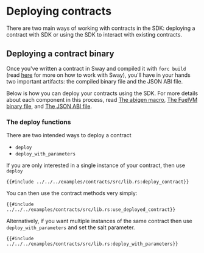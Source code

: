 # Deploying contracts

There are two main ways of working with contracts in the SDK: deploying a contract with SDK or using the SDK to interact with existing contracts.

## Deploying a contract binary

Once you've written a contract in Sway and compiled it with `forc build` (read [here](https://fuellabs.github.io/sway/master/introduction/sway_quickstart.html) for more on how to work with Sway), you'll have in your hands two important artifacts: the compiled binary file and the JSON ABI file.

Below is how you can deploy your contracts using the SDK. For more details about each component in this process, read [The abigen macro](../contracts/the-abigen-macro.md), [The FuelVM binary file](../contracts/the-fuelvm-binary-file.md), and [The JSON ABI file](../contracts/the-json-abi-file.md).

### The deploy functions

There are two intended ways to deploy a contract

- `deploy`
- `deploy_with_parameters`

If you are only interested in a single instance of your contract, then use `deploy`

```rust,ignore
{{#include ../../../examples/contracts/src/lib.rs:deploy_contract}}
```

You can then use the contract methods very simply:

```rust,ignore
{{#include ../../../examples/contracts/src/lib.rs:use_deployed_contract}}
```

Alternatively, if you want multiple instances of the same contract then use `deploy_with_parameters` and set the salt parameter.

```rust,ignore
{{#include ../../../examples/contracts/src/lib.rs:deploy_with_parameters}}
```
